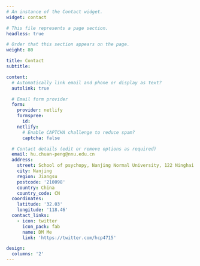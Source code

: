 ```yaml
---
# An instance of the Contact widget.
widget: contact

# This file represents a page section.
headless: true

# Order that this section appears on the page.
weight: 80

title: Contact
subtitle:

content:
  # Automatically link email and phone or display as text?
  autolink: true

  # Email form provider
  form:
    provider: netlify
    formspree:
      id:
    netlify:
      # Enable CAPTCHA challenge to reduce spam?
      captcha: false

  # Contact details (edit or remove options as required)
  email: hu.chuan-peng@nnu.edu.cn
  address:
    street: School of psychopy, Nanjing Normal University, 122 Ninghai Road, Gulou District
    city: Nanjing
    region: Jiangsu
    postcode: '210098'
    country: China
    country_code: CN
  coordinates:
    latitude: '32.03'
    longitude: '118.46'
  contact_links:
    - icon: twitter
      icon_pack: fab
      name: DM Me
      link: 'https://twitter.com/hcp4715'

design:
  columns: '2'
---
```

